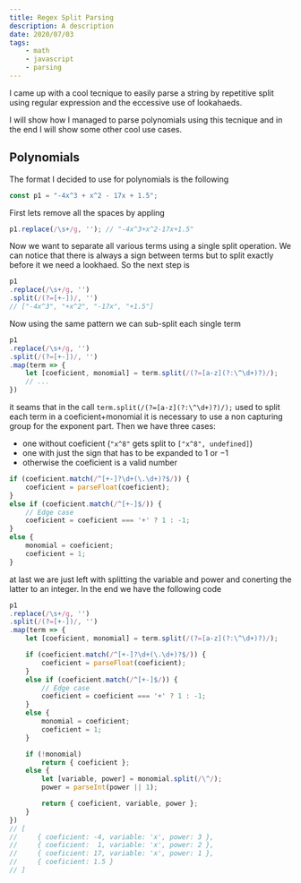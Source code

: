 ```yaml
---
title: Regex Split Parsing
description: A description
date: 2020/07/03
tags: 
    - math
    - javascript
    - parsing
---
```


I came up with a cool tecnique to easily parse a string by repetitive split using regular expression and the eccessive use of lookahaeds. 

I will show how I managed to parse polynomials using this tecnique and in the end I will show some other cool use cases.

## Polynomials

The format I decided to use for polynomials is the following

```js
const p1 = "-4x^3 + x^2 - 17x + 1.5";
```

First lets remove all the spaces by appling 

```js
p1.replace(/\s+/g, ''); // "-4x^3+x^2-17x+1.5"
```

Now we want to separate all various terms using a single split operation. We can notice that there is always a sign between terms but to split exactly before it we need a lookhaed. So the next step is

<!-- Let first define a regex for matching all the terms, so anything from `x` to `-1.23y^3`. Let's use something like the following -->

<!-- $$
\underbrace{\texttt{[-+]?}}_{\text{sign}} \,
\texttt{(} \,
\underbrace{\texttt{\textbackslash d+(\textbackslash.\textbackslash d+)?[a-z]}}_{\text{var and coeficient}} \,
\texttt{|} \,
\underbrace{\texttt{[a-z]}}_{\text{only var}} \,
\texttt{|} \,
\underbrace{\texttt{\textbackslash d+(\textbackslash.\textbackslash d+)?}}_{\text{only coeficient}} \,
\texttt{)} \,
\underbrace{\texttt{(\textbackslash\verb!^!\textbackslash d+)?}}_{\text{power}}
$$  -->


<!-- the only thing to comment here is that the three cases for the var and coeficient is necessary as only using `(\d+(\.\d+)?)?[a-z]?` matches also the empty string we don't want that. We can now split a polynomial using the previous regex wrapped in a lookahaed pattern to only split at polynomial boundaries -->

```js
p1
.replace(/\s+/g, '')
.split(/(?=[+-])/, '')   
// ["-4x^3", "+x^2", "-17x", "+1.5"]
```

Now using the same pattern we can sub-split each single term

```js
p1
.replace(/\s+/g, '')
.split(/(?=[+-])/, '')   
.map(term => {
    let [coeficient, monomial] = term.split(/(?=[a-z](?:\^\d+)?)/);
    // ...
})
```

it seams that in the call `term.split(/(?=[a-z](?:\^\d+)?)/);` used to split each term in a coeficient+monomial it is necessary to use a non capturing group for the exponent part. Then we have three cases: 

- one without coeficient (`"x^8"` gets split to `["x^8", undefined]`)
- one with just the sign that has to be expanded to $1$ or $-1$
- otherwise the coeficient is a valid number

```js
if (coeficient.match(/^[+-]?\d+(\.\d+)?$/)) {
    coeficient = parseFloat(coeficient);
}
else if (coeficient.match(/^[+-]$/)) {
    // Edge case
    coeficient = coeficient === '+' ? 1 : -1;
}
else {
    monomial = coeficient;
    coeficient = 1;
}
```

at last we are just left with splitting the variable and power and conerting the latter to an integer. In the end we have the following code

```js
p1
.replace(/\s+/g, '')
.split(/(?=[+-])/, '')   
.map(term => {
    let [coeficient, monomial] = term.split(/(?=[a-z](?:\^\d+)?)/);

    if (coeficient.match(/^[+-]?\d+(\.\d+)?$/)) {
        coeficient = parseFloat(coeficient);
    }
    else if (coeficient.match(/^[+-]$/)) {
        // Edge case
        coeficient = coeficient === '+' ? 1 : -1;
    }
    else {
        monomial = coeficient;
        coeficient = 1;
    }

    if (!monomial)
        return { coeficient };
    else {
        let [variable, power] = monomial.split(/\^/);
        power = parseInt(power || 1);

        return { coeficient, variable, power };
    }
})
// [
//     { coeficient: -4, variable: 'x', power: 3 }, 
//     { coeficient:  1, variable: 'x', power: 2 }, 
//     { coeficient: 17, variable: 'x', power: 1 }, 
//     { coeficient: 1.5 }
// ]
```